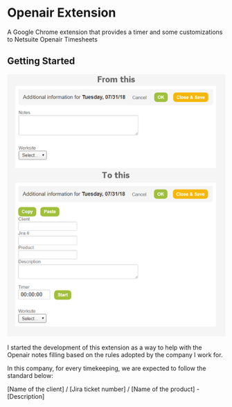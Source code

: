 # Openair Extension
A Google Chrome extension that provides a timer and some customizations to Netsuite Openair Timesheets

## Getting Started

![from-to](images/from-to.png)

I started the development of this extension as a way to help with the Openair notes filling based on the rules adopted by the company I work for.

In this company, for every timekeeping, we are expected to follow the standard below:

[Name of the client] / [Jira ticket number] / [Name of the product] - [Description]

